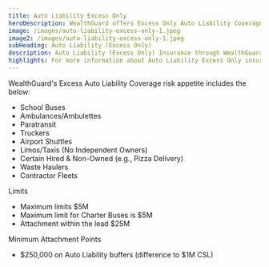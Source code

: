 ```yaml
---
title: Auto Liability Excess Only
heroDescription: WealthGuard offers Excess Only Auto Liability Coverage. 
image: /images/auto-liability-excess-only-1.jpeg
image2: /images/auto-liability-excess-only-1.jpeg
subHeading: Auto Liability (Excess Only)
description: Auto Liability (Excess Only) Insurance through WealthGuard offers a broad appetite and can accommodate any cargo. Pricing has been improved through the use of driver data, resulting in meaningful credits for the average risk. Coverage options include Excess Auto Liability, Excess Hired and Non-Owned, and Designated Truckload for specified Contracts.
highlights: For more information about Auto Liability Excess Only insurance coverage options, contact WealthGuard.
---
```

<!-- Markdown generator - https://jaspervdj.be/lorem-markdownum/ -->

WealthGuard's Excess Auto Liability Coverage risk appetite includes the below:

- School Buses
- Ambulances/Ambulettes
- Paratransit
- Truckers
- Airport Shuttles
- Limos/Taxis (No Independent Owners)
- Certain Hired & Non-Owned (e.g., Pizza Delivery)
- Waste Haulers
- Contractor Fleets

Limits

- Maximum limits $5M
- Maximum limit for Charter Buses is $5M
- Attachment within the lead $25M

Minimum Attachment Points

- $250,000 on Auto Liability buffers (difference to $1M CSL)

